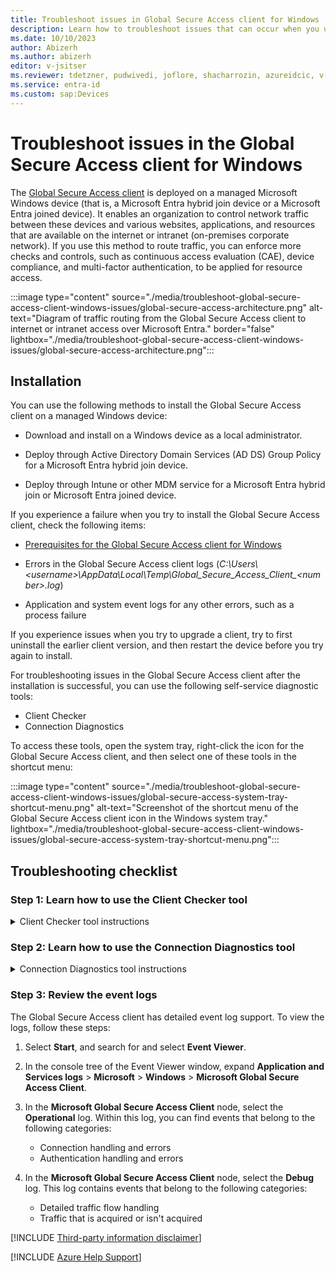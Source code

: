 ```yaml
---
title: Troubleshoot issues in Global Secure Access client for Windows
description: Learn how to troubleshoot issues that can occur when you use the Global Secure Access client for Windows.
ms.date: 10/10/2023
author: Abizerh
ms.author: abizerh
editor: v-jsitser
ms.reviewer: tdetzner, pudwivedi, joflore, shacharrozin, azureidcic, v-leedennis
ms.service: entra-id
ms.custom: sap:Devices
---
```

# Troubleshoot issues in the Global Secure Access client for Windows

The [Global Secure Access client](/entra/global-secure-access/how-to-install-windows-client) is deployed on a managed Microsoft Windows device (that is, a Microsoft Entra hybrid join device or a Microsoft Entra joined device). It enables an organization to control network traffic between these devices and various websites, applications, and resources that are available on the internet or intranet (on-premises corporate network). If you use this method to route traffic, you can enforce more checks and controls, such as continuous access evaluation (CAE), device compliance, and multi-factor authentication, to be applied for resource access.

:::image type="content" source="./media/troubleshoot-global-secure-access-client-windows-issues/global-secure-access-architecture.png" alt-text="Diagram of traffic routing from the Global Secure Access client to internet or intranet access over Microsoft Entra." border="false" lightbox="./media/troubleshoot-global-secure-access-client-windows-issues/global-secure-access-architecture.png":::

## Installation

You can use the following methods to install the Global Secure Access client on a managed Windows device:

- Download and install on a Windows device as a local administrator.

- Deploy through Active Directory Domain Services (AD DS) Group Policy for a Microsoft Entra hybrid join device.

- Deploy through Intune or other MDM service for a Microsoft Entra hybrid join or Microsoft Entra joined device.

If you experience a failure when you try to install the Global Secure Access client, check the following items:

- [Prerequisites for the Global Secure Access client for Windows](/entra/global-secure-access/how-to-install-windows-client#prerequisites)

- Errors in the Global Secure Access client logs (*C:\\Users\\\<username>\\AppData\\Local\\Temp\\Global_Secure_Access_Client_\<number>.log*)

- Application and system event logs for any other errors, such as a process failure

If you experience issues when you try to upgrade a client, try to first uninstall the earlier client version, and then restart the device before you try again to install.

For troubleshooting issues in the Global Secure Access client after the installation is successful, you can use the following self-service diagnostic tools:

- Client Checker
- Connection Diagnostics

To access these tools, open the system tray, right-click the icon for the Global Secure Access client, and then select one of these tools in the shortcut menu:

:::image type="content" source="./media/troubleshoot-global-secure-access-client-windows-issues/global-secure-access-system-tray-shortcut-menu.png" alt-text="Screenshot of the shortcut menu of the Global Secure Access client icon in the Windows system tray." lightbox="./media/troubleshoot-global-secure-access-client-windows-issues/global-secure-access-system-tray-shortcut-menu.png":::

## Troubleshooting checklist

### Step 1: Learn how to use the Client Checker tool

<details>
<summary>Client Checker tool instructions</summary>

The Client Checker tool runs a few checks to make sure that the prerequisites are met for the Global Secure Access client. It reports the status of the tasks that the client runs to accomplish the following items:

- Securely connect to the Global Secure Access network

- Route acquired traffic to the Microsoft Entra "Internet Access" or "Private Access" services

If all the tasks that this tool runs show a `YES` status, this indicates that the GSA client can connect and communicate with Global Secure Access services. This status does not necessarily mean that your application traffic is acquired and sent through the Global Secure Access network. Extra client and service configuration issues might prevent application traffic from being acquired, or they might cause Global Secure Access to block this traffic.

The following text is an example of the full console output from the Client Checker tool:

```output
Starting Client Checker tool
Is Device AAD joined: YES
Forwarding profile Registry Exists: YES
Process GlobalSecureAccessManagementService is running: YES
Process GlobalSecureAccessTunnelingService is running: YES
Process GlobalSecureAccessPolicyRetrieverService is running: YES
Process GlobalSecureAccessClient is running: YES
GlobalSecureAccessDriver is running: YES
GlobalSecureAccess Processes are healthy and not crashing in the last 24h: YES
Other-processes are healthy and not crashing in the last 24h: NO
Magic IP received for Fqdn m365.edgediagnostic.globalsecureaccess.microsoft.com: YES
Magic IP received for Fqdn private.edgediagnostic.globalsecureaccess.microsoft.com: YES
Cached token: YES
M365's edge reachable: YES
Private's edge reachable: YES
Channel M365 diagnosticUri in policy: YES
Channel Private diagnosticUri in policy: YES
Is secure DNS disabled in Chrome?: YES
Is secure DNS disabled in Edge?: YES
Manual Proxy is disabled: YES
Is M365 channel reachable: YES
Is Private channel reachable: YES
M365 tunneling success: YES
Private tunneling success: YES
Finished Client Checker tool, press any key to exit
```

The following list describes the actions that the Client Checker tool takes:

1. Checks whether services that are related to the Global Secure Access client have started.

   If any services are in a stopped or starting state, you might see the following output:

   ```output
   Process GlobalSecureAccessManagementService is running: YES
   Process GlobalSecureAccessTunnelingService is running: YES
   Process GlobalSecureAccessPolicyRetrieverService is running: NO
   Process GlobalSecureAccessClient is running: YES
   ```

   In this case, follow these steps:

   1. Select **Start**, search for *services.msc*, and then select the Services app.
   1. In the **Services** window, look for the following services in the **Name** column, and then check whether the values in the corresponding **Status** column are equal to **Running**:

      - **Global Secure Access Management Service**
      - **Global Secure Access Policy Retriever Service**
      - **Global Secure Access Tunneling Service**

1. Checks whether Global Secure Access drivers are loaded.

   The Client Checker tool might generate the following output:

   ```output
   GlobalSecureAccessDriver is running: NO
   ```

   In this case, verify whether the driver is actually operating by running the [sc query](/windows-server/administration/windows-commands/sc-query) command:

   ```cmd
   sc query GlobalSecureAccessDriver
   ```

   If the output of the `sc query` command states that the driver isn't running, search the event log for event 304 involving the Global Secure Access client. If the event confirms that the driver isn't running, reinstall the Global Secure Access client.

1. Checks whether the edge location for Global Secure Access is accessible.

   To check the accessibility of the edge location, the Client Checker tests for the following items:

   - Whether the magic IP address is received for the Microsoft 365 and private edge locations

   - Whether the Microsoft 365 and private edge locations are reachable

   The Client Checker output for these items might resemble the following text:

   ```output
   Magic IP received for Fqdn m365.edgediagnostic.globalsecureaccess.microsoft.com: YES
   Magic IP received for Fqdn private.edgediagnostic.globalsecureaccess.microsoft.com: YES
   Cached token: YES
   M365's edge reachable: YES
   Private's edge reachable: YES
   ```

   If any of the test results are `NO`, you might consider checking whether a firewall or web proxy is blocking the connections. A network trace might help identify DNS resolution issues, dropped packets, or "connections denied" errors for the following fully qualified domain names (FQDNs):

   - `m365.edgediagnostic.globalsecureaccess.microsoft.com`
   - `private.edgediagnostic.globalsecureaccess.microsoft.com`

   To reproduce the issue, run the following [Test-NetConnection](/powershell/module/nettcpip/test-netconnection) cmdlet:

   ```powershell
   Test-NetConnection -ComputerName <edge-fqdn> -Port 443
   ```

   For example, you can run the following cmdlets:

   ```powershell
   Test-NetConnection -ComputerName <tenant-id>.m365.client.globalsecureaccess.microsoft.com -Port 443
   Test-NetConnection -ComputerName <tenant-id>.private.client.globalsecureaccess.microsoft.com -Port 443
   ```

   If the cmdlet output displays a `TcpTestSucceeded` field value of `True`, the client was able to establish a TCP connection to the edge. After the cmdlet makes a TCP connection, it establishes a Transport Layer Security (TLS) connection that should be visible in a network trace.

1. Checks whether the device is joined to Microsoft Entra ID and whether user authentication is successful.

   If either of these checks indicate failure, take one or more of the following actions:

   - Make sure that the device is Microsoft Entra joined or Microsoft Entra hybrid joined. For now, Microsoft Entra registered devices aren't supported.

   - Make sure that the device state for your managed device is `healthy`. For more information, see [Troubleshoot devices by using the dsregcmd command](/azure/active-directory/devices/troubleshoot-device-dsregcmd).

   - Make sure that you are signed in to the Global Secure Access client as a Microsoft Entra user in the same tenant in which Global Secure Access is configured and licensed.

   - If you want to sign in again, right-click the icon for the Global Secure Access client in the system tray, and then select **Switch user** in the shortcut menu.

     :::image type="content" source="./media/troubleshoot-global-secure-access-client-windows-issues/global-secure-access-system-tray-switch-user.png" alt-text="Screenshot of the shortcut menu of the Global Secure Access client icon in the Windows system tray. The 'Switch user' menu item is highlighted." lightbox="./media/troubleshoot-global-secure-access-client-windows-issues/global-secure-access-system-tray-switch-user.png":::

     This command should restart the user sign-in process.

   - Hover over the client's system tray icon. The tooltip text displays the status of the Global Secure Access client. If the status shows **disabled by policy**, don't expect the client to prompt for authentication.

     > [!NOTE]  
     > The **disabled by policy** message might appear if you previously disabled the traffic forwarding profile. For more information, see <a href="#traffic-profile">item 6 (*Checks whether a secure tunnel for the traffic profile can be established*)</a>.

1. Checks whether the Global Secure Access policies that are related to the different traffic profiles are applied on the device.

   The Client Checker tool looks for the existence of the **HKEY_LOCAL_MACHINE\SOFTWARE\Microsoft\Global Secure Access Client** registry subkey, and then checks for the following registry entries.

   | Registry entry        | Value description                                                              |
   |-----------------------|--------------------------------------------------------------------------------|
   | **ForwardingProfile** | The Global Secure Access policy that's cached in the registry                  |
   | **TenantId**          | The ID of the tenants that the Client Checker tool is fetching the policy from |

1. <a name="traffic-profile"></a>Checks whether a secure tunnel for the traffic profile can be established.

   The Client Checker tool determines whether the `M365` and `Private` channels are reachable, and whether tunneling to those channels are successful. It produces output that resembles the following text:

   ```output
   Is M365 channel reachable: YES
   Is Private channel reachable: YES
   M365 tunneling success: YES
   Private tunneling success: YES
   ```

   To make sure that the necessary traffic forwarding profile is enabled, follow these steps:

   1. In the navigation pane of the [Microsoft Entra admin center][meac], expand **Global Secure Access (Preview)**, expand **Connect**, and then select **Traffic forwarding**.

   1. In the **Traffic forwarding** page, locate the **Manage traffic forwarding profiles** heading.

   1. In that heading, make sure that the **Microsoft 365 profile** and **Private access profile** options are selected, and that the word **Enabled** appears after those profile names.

1. Checks for potential configuration issues that can cause traffic acquisition problems.

   The Client Checker tool checks whether secure DNS is disabled in the Google Chrome and Microsoft Edge browsers, and it checks whether manual proxy is disabled. The output for these checks resembles the following text:

   ```output
   Is secure DNS disabled in Chrome?: YES
   Is secure DNS disabled in Edge?: YES
   Manual Proxy is disabled: YES
   ```

   > [!NOTE]  
   > Some [limitations in the current release of Global Secure Access][limitations] prevent the Global Secure Access client from acquiring the application and web traffic. These limitations include a lack of support for the following protocols. (The limitations are expected to be removed as Microsoft releases new features and support for these protocols.)
   >
   > - IPv6
   > - Secure DNS
   > - UDP traffic

   > [!IMPORTANT]  
   > Because Global Secure Access doesn't currently support UDP traffic, UDP traffic to port 443 can't be tunneled. You can disable the QUIC protocol so that Global Secure Access clients fall back to using HTTPS (TCP traffic on port 443). You must make this change if the servers that you're trying to access do support QUIC (for example, through Microsoft Exchange Online). To disable QUIC, you can take one of the following actions:
   >
   > - Disable QUIC in Windows Firewall
   >
   >   The most generic method to disable QUIC is to disable that feature in Windows Firewall. This method affects all applications, including browsers and rich client apps (such as Microsoft Office). In PowerShell, run the following [New-NetFirewallRule](/powershell/module/netsecurity/new-netfirewallrule) cmdlet to add a new firewall rule that disables QUIC for all outbound traffic from the device:
   >
   >   ```powershell
   >   $ruleParams = @{
   >       DisplayName = "Block QUIC"
   >       Direction = "Outbound"
   >       Action = "Block"
   >       RemoteAddress = "0.0.0.0/0"
   >       Protocol = "UDP"
   >       RemotePort = 443
   >   }
   >   New-NetFirewallRule @ruleParams
   >   ```
   >
   > - Disable QUIC in a web browser
   >
   >   You can disable QUIC at the web browser level. However, this method of disabling QUIC means that QUIC continues to work on non-browser applications. To disable QUIC in Microsoft Edge or Google Chrome, open the browser, locate the **Experimental QUIC protocol** setting (`#enable-quic` flag), and then change the setting to **Disabled**. The following table shows which URI to enter in the browser's address bar so that you can access that setting.
   >
   >   | Browser        | URI                           |
   >   |----------------|-------------------------------|
   >   | Microsoft Edge | `edge://flags/#enable-quic`   |
   >   | Google Chrome  | `chrome://flags/#enable-quic` |

</details>

### Step 2: Learn how to use the Connection Diagnostics tool

<details>
<summary>Connection Diagnostics tool instructions</summary>

You can use the Connection Diagnostics tool to review whether services are running or host acquisition is occurring. When you open the Connection Diagnostics tool, the Global Secure Access Client Connection Diagnostics window appears.

#### Summary tab

The Connection Diagnostics tool initially opens to the **Summary** tab. This tab displays the following information:

- When the policy was last updated
- The policy version
- The tenant ID (a GUID)
- Whether host name acquisition occurred (using a colored bullet to indicate its status)

The **Summary** tab resembles the following image:

:::image type="content" source="./media/troubleshoot-global-secure-access-client-windows-issues/connection-diagnostics-window-summary-tab.png" alt-text="Screenshot of the Global Secure Access Client Connection Diagnostics window. The Summary tab is initially shown." lightbox="./media/troubleshoot-global-secure-access-client-windows-issues/connection-diagnostics-window-summary-tab.png":::

#### Services tab

The **Services** tab displays the status of the various services. In the following image, the green bullets indicate that the Tunneling Service and the Management Service are running, and the red bullet indicates that the Policy Retriever service isn't running.

:::image type="content" source="./media/troubleshoot-global-secure-access-client-windows-issues/connection-diagnostics-window-services-tab.png" alt-text="Screenshot of the Global Secure Access Client Connection Diagnostics window's Services tab. Colored bullets indicate the status of three services." lightbox="./media/troubleshoot-global-secure-access-client-windows-issues/connection-diagnostics-window-services-tab.png":::

#### Channels tab

The **Channels** tab shows which traffic profiles are available, and it indicates the status of the tunnel that's established for the traffic profiles. To get the status, the Connection Diagnostics tool sends a keep-alive health probe to the following FQDNs:

- `m365.edgediagnostic.globalsecureaccess.microsoft.com`
- `private.edgediagnostic.globalsecureaccess.microsoft.com`
- `<tenant-id>.edgediagnostic.globalsecureaccess.microsoft.com`

> [!NOTE]  
> The actual URL for the probe resembles the following string: `https://m365.edgediagnostic.globalsecureaccess.microsoft.com:6543/connectivitytest/ping` (for the M365 channel).

In the following image, the **Channels** tab shows green bullets next to the **M365** and **Private** tunnels to indicate that they're operating correctly.

:::image type="content" source="./media/troubleshoot-global-secure-access-client-windows-issues/connection-diagnostics-window-channels-tab.png" alt-text="Screenshot of the Global Secure Access Client Connection Diagnostics window's Channels tab. Colored bullets indicate the status of the channels." lightbox="./media/troubleshoot-global-secure-access-client-windows-issues/connection-diagnostics-window-channels-tab.png":::

#### HostNameAcquisition tab

The **HostNameAcquisition** tab displays the URLs and IP addresses of traffic that's acquired by the Global Secure Access client and routed through the compliant network. This information is shown in tabular format that contains the following columns of data:

- **TimeStamp**
- **FQDN**
- **Generated IP Address**
- **Original IPv4 Address**
- **Handling Time**
- **Packet ID**

The **HostNameAcquisition** tab resembles the following image.

:::image type="content" source="./media/troubleshoot-global-secure-access-client-windows-issues/connection-diagnostics-window-hostnameacquisition-tab.png" alt-text="Screenshot of the Global Secure Access Client Connection Diagnostics window's HostNameAcquisition tab that contains network data in table format." lightbox="./media/troubleshoot-global-secure-access-client-windows-issues/connection-diagnostics-window-hostnameacquisition-tab.png":::

If your application or resource IP address doesn't appear on the **HostNameAcquisition** tab, collect a network trace while you access the resource. Inspect the trace to determine whether the network traffic went through an alternative route.

Because of [known limitations in the Global Secure Access client][limitations], make sure that the following conditions are met:

- IPv6 traffic isn't being used
- Secure DNS is disabled in the web browser
- DNS resolution and caching are disabled in the browser

> [!NOTE]  
> To implement the first two conditions, see [Disable IPv6 and secure DNS](/entra/global-secure-access/how-to-install-windows-client#disable-ipv6-and-secure-dns).

Does your device use an alternative web proxy or [secure access service edge (SASE) solution](https://www.microsoft.com/security/business/security-101/what-is-sase)? In this case, configure the web proxy or SASE solution so that it doesn't try to acquire the same traffic that's meant to go through the Global Secure Access network. To learn how to make this configuration change on a web proxy, see [Proxy configuration example](/entra/global-secure-access/how-to-install-windows-client#proxy-configuration-example).

#### Flows tab

The **Flows** tab displays a list of all connections that were made. Some of the listed connections are routed through the Global Secure Access network, and others are routed directly. The list is shown in tabular format and has the following columns:

- **TimeStamp**
- **FQDN**
- **Source Port**
- **Destination IP**
- **Destination Port**
- **Protocol**
- **Process Name**
- **Flow Active?**
- **Sent Data[Bytes]**
- **Received Data[Bytes]**
- **Auth Time**
- **Correlation ID**

The **Flows** tab is shown in the following image.

:::image type="content" source="./media/troubleshoot-global-secure-access-client-windows-issues/connection-diagnostics-window-flows-tab.png" alt-text="Screenshot of the Global Secure Access Client Connection Diagnostics window's Flows tab, containing connection data in table format." lightbox="./media/troubleshoot-global-secure-access-client-windows-issues/connection-diagnostics-window-flows-tab.png":::

This tab illustrates how the Global Secure Access client processes the following items:

- Network traffic
- Connections that are acquired
- Connections that aren't bypassed

On a Global Secure Access client, "Flows" are the same as "Connections" in the Global Secure Access traffic logs. You should be able to use the correlation ID from the **Flows** tab for traffic that was acquired (that is, traffic that has a 6.6.*x*.*x*-series destination IP address) to find the corresponding entries in the [Microsoft Entra admin center][meac]. In the admin center, select **Global Secure Access** > **Monitor** > **Traffic logs**. The "Correlation ID" from the Connection Diagnostics tool is equivalent to the "connectionId" field in the traffic log activity details. For more information, see [How to use the Global Secure Access (preview) traffic logs](/entra/global-secure-access/how-to-view-traffic-logs).

You might also want to check the data that's sent and received for a connection. If you see little-to-no data being sent and received, there might be an issue. Or, the tunnel session was set up, but no data was transferred.

</details>

### Step 3: Review the event logs

The Global Secure Access client has detailed event log support. To view the logs, follow these steps:

1. Select **Start**, and search for and select **Event Viewer**.
1. In the console tree of the Event Viewer window, expand **Application and Services logs** > **Microsoft** > **Windows** > **Microsoft Global Secure Access Client**.
1. In the **Microsoft Global Secure Access Client** node, select the **Operational** log. Within this log, you can find events that belong to the following categories:

   - Connection handling and errors
   - Authentication handling and errors

1. In the **Microsoft Global Secure Access Client** node, select the **Debug** log. This log contains events that belong to the following categories:

   - Detailed traffic flow handling
   - Traffic that is acquired or isn't acquired

[!INCLUDE [Third-party information disclaimer](../../../includes/third-party-disclaimer.md)]

[!INCLUDE [Azure Help Support](../../../includes/azure-help-support.md)]

[limitations]: /entra/global-secure-access/how-to-install-windows-client#known-limitations
[meac]: https://entra.microsoft.com
